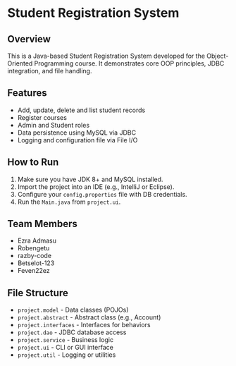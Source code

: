 # Student Registration System

## Overview
This is a Java-based Student Registration System developed for the Object-Oriented Programming course. It demonstrates core OOP principles, JDBC integration, and file handling.

## Features
- Add, update, delete and list student records
- Register courses
- Admin and Student roles
- Data persistence using MySQL via JDBC
- Logging and configuration file via File I/O

## How to Run
1. Make sure you have JDK 8+ and MySQL installed.
2. Import the project into an IDE (e.g., IntelliJ or Eclipse).
3. Configure your `config.properties` file with DB credentials.
4. Run the `Main.java` from `project.ui`.

## Team Members
- Ezra Admasu
- Robengetu
- razby-code
- Betselot-123
- Feven22ez

## File Structure
- `project.model` - Data classes (POJOs)
- `project.abstract` - Abstract class (e.g., Account)
- `project.interfaces` - Interfaces for behaviors
- `project.dao` - JDBC database access
- `project.service` - Business logic
- `project.ui` - CLI or GUI interface
- `project.util` - Logging or utilities


